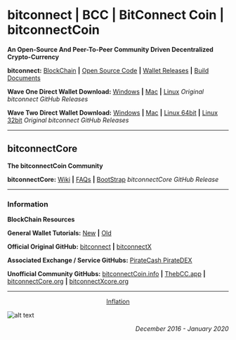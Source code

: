 # bitconnect **|** BCC **|** BitConnect Coin **|** bitconnectCoin

**An Open-Source And Peer-To-Peer Community Driven Decentralized Crypto-Currency**

**bitconnect:** [BlockChain](https://chainz.cryptoid.info/bcc "BlockChain") **|** [Open Source Code](https://github.com/bitconnectcoin/bitconnectcoin/tree/master/src) **|** [Wallet Releases](https://github.com/bitconnectcoin/bitconnectcoin/tree/master/setup) **|** [Build Documents](https://github.com/bitconnectcoin/bitconnectcoin/tree/master/doc "Build Documents")

**Wave One Direct Wallet Download:** [Windows](https://github.com/bitconnectCoin/bitconnectCoin/blob/master/setup/bitconnect-window-wallet/bitconnect-qt.zip?raw=true "Windows") **|** [Mac](https://github.com/bitconnectCoin/bitconnectCoin/blob/master/setup/bitconnect-mac-wallet/bitconnect-mac.zip?raw=true "Mac") **|** [Linux](https://github.com/bitconnectcoin/bitconnectcoin/blob/master/setup/bitconnect-linux-wallet/bitconnect-linux-qt.zip?raw=true "Linux")
*Original bitconnect GitHub Releases*

**Wave Two Direct Wallet Download:** [Windows](https://github.com/bitconnectcoin/bitconnectcoin/blob/master/setup/bitconnect-window-wallet/bitconnect-window.zip?raw=true "Windows") **|** [Mac](https://github.com/bitconnectcoin/bitconnectcoin/blob/master/setup/bitconnect-mac-wallet/Bitconnect-mac.zip?raw=true "Mac") **|** [Linux 64bit](https://github.com/bitconnectcoin/bitconnectcoin/blob/master/setup/bitconnect-linux-wallet/Bitconnect-Ubuntu16-64bit.tar "Linux 64bit") **|** [Linux 32bit](https://github.com/bitconnectcoin/bitconnectcoin/blob/master/setup/bitconnect-linux-wallet/Bitconnect-Ubuntu16-32bit.tar?raw=true "Linux 32bit")
*Original bitconnect GitHub Releases*

---

## bitconnectCore

**The bitconnectCoin Community**

**bitconnectCore:** [Wiki](https://github.com/bitconnectCore/bitconnectCoin/wiki "Wiki") **|** [FAQs](https://discord.gg/JxMNabw "FAQs") **|** [BootStrap](https://github.com/bitconnectCore/bitconnectCoin-blockchain-bootstrap/releases/ "BootStrap") *bitconnectCore GitHub Release*

---

### Information

**BlockChain Resources**

**General Wallet Tutorials:** [New](https://youtu.be/RTieeNXGNrE "New Wallet Tutorial") **|** [Old](https://youtu.be/OFPNmYAQYdw "Old Wallet Tutorial")

**Official Original GitHub:** [bitconnect](https://github.com/bitconnectcoin/bitconnectcoin/ "bitconnect") **|**  [bitconnectX](https://github.com/bitconnectcoin/bitconnectx/ "bitconnectX")  

**Associated Exchange / Service GitHubs:** [PirateCash PirateDEX](https://github.com/piratecash/pirate-dex/releases "PirateCash PirateDEX")

**Unofficial Community GitHubs:** [bitconnectCoin.info](https://github.com/bitconnectcoininfo/ "bitconnectCoin.info")  **|**  [ThebCC.app](https://github.com/ThebCC/ "ThebCC.app")  **|**  [bitconnectCore.org](https://github.com/bitconnectCore/ "bitconnectCore.org")  **|**  [bitconnectXcore.org](https://github.com/bitconnectXcore/ "bitconnectXcore.org")

---

[<p align="center">Inflation</p>](https://chainz.cryptoid.info/bcc/#@inflation "Inflation")

![alt text](https://cdn.discordapp.com/attachments/643796993314914304/670628397336100864/BCC_inflation_all_time.PNG "Inflation")
*<p align="right">December 2016 - January 2020</p>*
